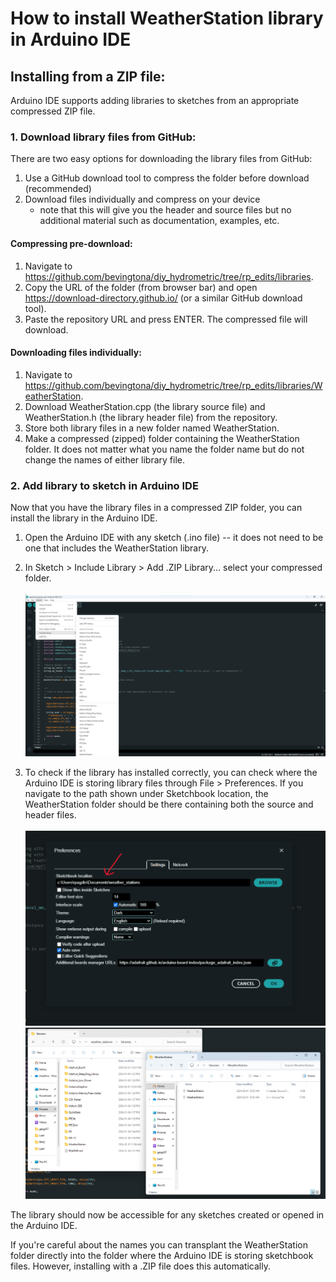 # How to install WeatherStation library in Arduino IDE

## Installing from a ZIP file:
Arduino IDE supports adding libraries to sketches from an appropriate compressed ZIP file. 

### 1. Download library files from GitHub:

There are two easy options for downloading the library files from GitHub: 
1. Use a GitHub download tool to compress the folder before download (recommended)
2. Download files individually and compress on your device
    - note that this will give you the header and source files but no additional material such as documentation, examples, etc.

#### Compressing pre-download:
1. Navigate to https://github.com/bevingtona/diy_hydrometric/tree/rp_edits/libraries.
2. Copy the URL of the folder (from browser bar) and open https://download-directory.github.io/ (or a similar GitHub download tool).
3. Paste the repository URL and press ENTER. The compressed file will download. 

#### Downloading files individually:
1. Navigate to https://github.com/bevingtona/diy_hydrometric/tree/rp_edits/libraries/WeatherStation. 
2. Download WeatherStation.cpp (the library source file) and WeatherStation.h (the library header file) from the repository.
3. Store both library files in a new folder named WeatherStation.
4. Make a compressed (zipped) folder containing the WeatherStation folder. It does not matter what you name the folder name but do not change the names of either library file. 

### 2. Add library to sketch in Arduino IDE

Now that you have the library files in a compressed ZIP folder, you can install the library in the Arduino IDE.

1. Open the Arduino IDE with any sketch (.ino file) -- it does not need to be one that includes the WeatherStation library. 
2. In Sketch > Include Library > Add .ZIP Library... select your compressed folder. <br><br>
![Alt text](<docs/Screenshot 2024-02-01 110252.png>)<br>

3. To check if the library has installed correctly, you can check where the Arduino IDE is storing library files through File > Preferences. If you navigate to the path shown under Sketchbook location, the WeatherStation folder should be there containing both the source and header files. <br><br>
![Alt text](<docs/Screenshot 2024-02-01 110518.png>)<br>
![Alt text](<docs/Screenshot 2024-02-01 110943.png>)<br>

The library should now be accessible for any sketches created or opened in the Arduino IDE. 

If you're careful about the names you can transplant the WeatherStation folder directly into the folder where the Arduino IDE is storing sketchbook files. However, installing with a .ZIP file does this automatically. 